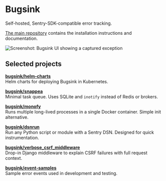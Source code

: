 # Bugsink

Self-hosted, Sentry-SDK-compatible error tracking.

[The main repository](https://github.com/bugsink/bugsink) contains the installation instructions and documentation.

![Screenshot: Bugsink UI showing a captured exception](https://www.bugsink.com/static/images/JsonSchemaDefinitionException.5e02c1544273.png)


## Selected projects

**[bugsink/helm-charts](https://github.com/bugsink/helm-charts)**  
Helm charts for deploying Bugsink in Kubernetes.

**[bugsink/snappea](https://github.com/bugsink/snappea)**  
Minimal task queue. Uses SQLite and `inotify` instead of Redis or brokers.

**[bugsink/monofy](https://github.com/bugsink/monofy)**  
Runs multiple long-lived processes in a single Docker container. Simple init alternative.

**[bugsink/dsnrun](https://github.com/bugsink/dsnrun)**  
Run any Python script or module with a Sentry DSN. Designed for quick instrumentation.

**[bugsink/verbose_csrf_middleware](https://github.com/bugsink/verbose_csrf_middleware)**  
Drop-in Django middleware to explain CSRF failures with full request context.

**[bugsink/event-samples](https://github.com/bugsink/event-samples)**  
Sample error events used in development and testing.

